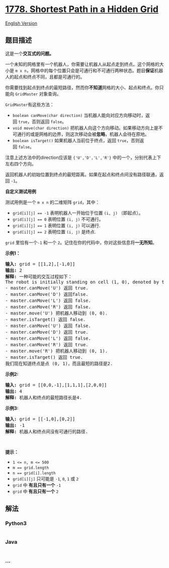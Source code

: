 # [1778. Shortest Path in a Hidden Grid](https://leetcode-cn.com/problems/shortest-path-in-a-hidden-grid)

[English Version](/solution/1700-1799/1778.Shortest%20Path%20in%20a%20Hidden%20Grid/README_EN.md)

## 题目描述

<!-- 这里写题目描述 -->

<p>这是一个<strong>交互式的问题。</strong></p>

<p>一个未知的网格里有一个机器人，你需要让机器人从起点走到终点。这个网格的大小是 <code>m x n</code>，网格中的每个位置只会是可通行和不可通行两种状态。题目<strong>保证</strong>机器人的起点和终点不同，且都是可通行的。</p>

<p>你需要找到起点到终点的最短路径，然而你<strong>不知道</strong>网格的大小、起点和终点。你只能向 <code>GridMaster</code> 对象查询。</p>

<p><code>GridMaster</code>有这些方法：</p>

<ul>
	<li><code>boolean canMove(char direction)</code> 当机器人能向对应方向移动时，返回 <code>true</code>，否则返回 <code>false</code>。</li>
	<li><code>void move(char direction)</code> 把机器人向这个方向移动。如果移动方向上是不可通行的或是网格的边界，则这次移动会被<strong>忽略</strong>，机器人会待在原地。</li>
	<li><code>boolean isTarget()</code> 如果机器人当前位于终点，返回 <code>true</code>，否则返回 <code>false</code>。</li>
</ul>

<p>注意上述方法中的direction应该是 <code>{'U','D','L','R'}</code> 中的一个，分别代表上下左右四个方向。</p>

<p>返回机器人的初始位置到终点的最短距离。如果在起点和终点间没有路径联通，返回 <code>-1</code>。</p>

<p><strong>自定义测试用例</strong></p>

<p>测试用例是一个 <code>m x n</code> 的二维矩阵 <code>grid</code>，其中：</p>

<ul>
	<li><code>grid[i][j] == -1</code> 表明机器人一开始位于位置 <code>(i, j)</code> （即起点）。</li>
	<li><code>grid[i][j] == 0</code> 表明位置 <code>(i, j)</code> 不可通行。</li>
	<li><code>grid[i][j] == 1</code> 表明位置 <code>(i, j)</code> 可以通行.</li>
	<li><code>grid[i][j] == 2</code> 表明位置 <code>(i, j)</code> 是终点.</li>
</ul>

<p><code>grid</code> 里恰有一个<code>-1</code> 和一个 <code>2</code>。记住在你的代码中，你对这些信息将<strong>一无所知</strong>。</p>

<p><strong>示例1：</strong></p>

<pre>
<strong>输入:</strong> grid = [[1,2],[-1,0]]
<strong>输出:</strong> 2
<strong>解释:</strong> 一种可能的交互过程如下：
The robot is initially standing on cell (1, 0), denoted by the -1.
- master.canMove('U') 返回 true.
- master.canMove('D') 返回false.
- master.canMove('L') 返回 false.
- master.canMove('R') 返回 false.
- master.move('U') 把机器人移动到 (0, 0).
- master.isTarget() 返回 false.
- master.canMove('U') 返回 false.
- master.canMove('D') 返回 true.
- master.canMove('L') 返回 false.
- master.canMove('R') 返回 true.
- master.move('R') 把机器人移动到 (0, 1).
- master.isTarget() 返回 true. 
我们现在知道终点是点 (0, 1)，而且最短的路径是2.
</pre>

<p><strong>示例2:</strong></p>

<pre>
<strong>输入:</strong> grid = [[0,0,-1],[1,1,1],[2,0,0]]
<strong>输出:</strong> 4
<strong>解释:</strong> 机器人和终点的最短路径长是4.</pre>

<p><strong>示例3:</strong></p>

<pre>
<strong>输入:</strong> grid = [[-1,0],[0,2]]
<strong>输出:</strong> -1
<strong>解释:</strong> 机器人和终点间没有可通行的路径.</pre>

<p> </p>

<p><strong>提示：</strong></p>

<ul>
	<li><code>1 <= n, m <= 500</code></li>
	<li><code>m == grid.length</code></li>
	<li><code>n == grid[i].length</code></li>
	<li><code>grid[i][j]</code> 只可能是 <code>-1</code>, <code>0</code>, <code>1</code> 或 <code>2</code></li>
	<li><code>grid</code> 中 <strong>有且只有一个</strong> <code>-1</code></li>
	<li><code>grid</code> 中<strong> 有且只有一个</strong> <code>2</code></li>
</ul>

## 解法

<!-- 这里可写通用的实现逻辑 -->

<!-- tabs:start -->

### **Python3**

<!-- 这里可写当前语言的特殊实现逻辑 -->

```python

```

### **Java**

<!-- 这里可写当前语言的特殊实现逻辑 -->

```java

```

### **...**

```

```

<!-- tabs:end -->
